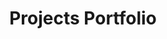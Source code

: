 ---
title: "Projects Portfolio"
layout: collection
permalink: /projects/portfolio/
collection: portfolio
entries_layout: grid
classes: wide
---